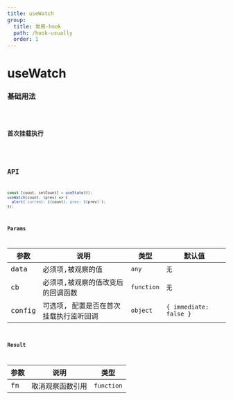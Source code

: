 ```yaml
---
title: useWatch
group:
  title: 常用-hook
  path: /hook-usually
  order: 1
---
```


# useWatch

### 基础用法

<code src="./demos/demo1.tsx">

### 首次挂载执行

<code src="./demos/demo2.tsx">

## API

```typescript
const [count, setCount] = useState(0);
useWatch(count, (prev) => {
  alert(`current: ${count}, prev: ${prev}`);
});
```

### Params

| 参数   | 说明                                   | 类型       | 默认值                 |
| ------ | -------------------------------------- | ---------- | ---------------------- |
| data   | 必须项,被观察的值                      | `any`      | `无`                   |
| cb     | 必须项,被观察的值改变后的回调函数      | `function` | `无`                   |
| config | 可选项, 配置是否在首次挂载执行监听回调 | `object`   | `{ immediate: false }` |

### Result

| 参数 | 说明             | 类型       |
| ---- | ---------------- | ---------- |
| fn   | 取消观察函数引用 | `function` |
